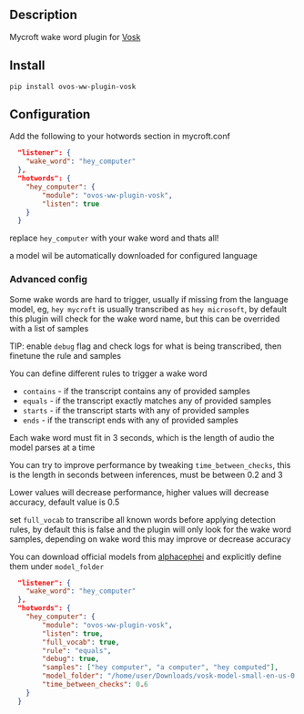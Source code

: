 ## Description
Mycroft wake word plugin for [Vosk](https://alphacephei.com/vosk/)

## Install

`pip install ovos-ww-plugin-vosk`

## Configuration

Add the following to your hotwords section in mycroft.conf 

```json
  "listener": {
    "wake_word": "hey_computer"
  },
  "hotwords": {
    "hey_computer": {
        "module": "ovos-ww-plugin-vosk",
        "listen": true
    }
  }
```
replace `hey_computer` with your wake word and thats all!

a model wil be automatically downloaded for configured language

### Advanced config

Some wake words are hard to trigger, usually if missing from the language model, 
eg, `hey mycroft` is usually transcribed as `hey microsoft`, 
by default this plugin will check for the wake word name, but this can be overrided with a list of samples

TIP: enable `debug` flag and check logs for what is being transcribed, then finetune the rule and samples

You can define different rules to trigger a wake word

- `contains` - if the transcript contains any of provided samples 
- `equals` - if the transcript exactly matches any of provided samples 
- `starts` - if the transcript starts with any of provided samples 
- `ends` - if the transcript ends with any of provided samples 

Each wake word must fit in 3 seconds, which is the length of audio the model parses at a time

You can try to improve performance by tweaking `time_between_checks`, this is the length in seconds between inferences, must be between 0.2 and 3

Lower values will decrease performance, higher values will decrease accuracy, default value is 0.5

set `full_vocab` to transcribe all known words before applying detection rules, by default this is false and the plugin will only look for the wake word samples, depending on wake word this may improve or decrease accuracy

You can download official models from [alphacephei](https://alphacephei.com/vosk/models) and explicitly define them under `model_folder`

```json
  "listener": {
    "wake_word": "hey_computer"
  },
  "hotwords": {
    "hey_computer": {
        "module": "ovos-ww-plugin-vosk",
        "listen": true,
        "full_vocab": true,
        "rule": "equals",
        "debug": true,
        "samples": ["hey computer", "a computer", "hey computed"],
        "model_folder": "/home/user/Downloads/vosk-model-small-en-us-0.4",
        "time_between_checks": 0.6
    }
  }
```